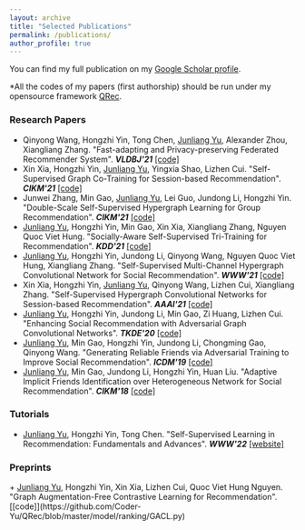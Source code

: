 ```yaml
---
layout: archive
title: "Selected Publications"
permalink: /publications/
author_profile: true
---
```


You can find my full publication on my [Google Scholar profile](https://scholar.google.com/citations?user=JGuWOUIAAAAJ&hl=EN&oi=ao).

\*All the codes of my papers (first authorship) should be run under my opensource framework [QRec](https://github.com/Coder-Yu/QRec). 

<h3>Research Papers</h3>

+ Qinyong Wang, Hongzhi Yin, Tong Chen, <u>Junliang Yu</u>, Alexander Zhou, Xiangliang Zhang. "Fast-adapting and Privacy-preserving Federated Recommender System". <i><b>VLDBJ'21</b></i> [[code]]()
+ Xin Xia, Hongzhi Yin, <u>Junliang Yu</u>, Yingxia Shao, Lizhen Cui. "Self-Supervised Graph Co-Training for Session-based Recommendation". <i><b>CIKM'21</b></i> [[code]](https://github.com/xiaxin1998/COTREC)
+ Junwei Zhang, Min Gao, <u>Junliang Yu</u>, Lei Guo, Jundong Li, Hongzhi Yin. "Double-Scale Self-Supervised Hypergraph Learning for Group Recommendation". <i><b>CIKM'21</b></i> [[code]](https://github.com/0411tony/HHGR)
+ <u>Junliang Yu</u>, Hongzhi Yin, Min Gao, Xin Xia, Xiangliang Zhang, Nguyen Quoc Viet Hung. "Socially-Aware Self-Supervised Tri-Training for Recommendation". <i><b>KDD'21</b></i> [[code]](https://github.com/Coder-Yu/QRec/blob/master/model/ranking/SEPT.py)
+ <u>Junliang Yu</u>, Hongzhi Yin, Jundong Li, Qinyong Wang, Nguyen Quoc Viet Hung, Xiangliang Zhang. "Self-Supervised Multi-Channel Hypergraph Convolutional Network for Social Recommendation". <i><b>WWW'21</b></i> [[code]](https://github.com/Coder-Yu/QRec/blob/master/model/ranking/MHCN.py)
+ Xin Xia, Hongzhi Yin, <u>Junliang Yu</u>, Qinyong Wang, Lizhen Cui, Xiangliang Zhang. "Self-Supervised Hypergraph Convolutional Networks for Session-based Recommendation". <i><b>AAAI'21</b></i> [[code]](https://github.com/xiaxin1998/DHCN)
+ <u>Junliang Yu</u>, Hongzhi Yin, Jundong Li, Min Gao, Zi Huang, Lizhen Cui. "Enhancing Social Recommendation with Adversarial Graph Convolutional Networks". <i><b>TKDE'20</b></i> [[code]](https://github.com/Coder-Yu/QRec/blob/master/model/ranking/ESRF.py)
+ <u>Junliang Yu</u>, Min Gao, Hongzhi Yin, Jundong Li, Chongming Gao, Qinyong Wang. "Generating Reliable Friends via Adversarial Training to Improve Social Recommendation". <i><b>ICDM'19</b></i> [[code]](https://github.com/Coder-Yu/QRec/blob/master/model/ranking/RSGAN.py)
+ <u>Junliang Yu</u>, Min Gao, Jundong Li, Hongzhi Yin, Huan Liu. "Adaptive Implicit Friends Identification over Heterogeneous Network for Social Recommendation". <i><b>CIKM'18</b></i> [[code]](https://github.com/Coder-Yu/QRec/blob/master/model/ranking/IF-BPR.py)

<h3>Tutorials</h3>

+ <u>Junliang Yu</u>, Hongzhi Yin, Tong Chen. "Self-Supervised Learning in Recommendation: Fundamentals and Advances". <i><b>WWW'22</b></i> [[website]](https://ssl-recsys.github.io/)
  
<h3>Preprints</h3>
+ <u>Junliang Yu</u>, Hongzhi Yin, Xin Xia, Lizhen Cui, Quoc Viet Hung Nguyen. "Graph Augmentation-Free Contrastive Learning for Recommendation". [[code]](https://github.com/Coder-Yu/QRec/blob/master/model/ranking/GACL.py)
